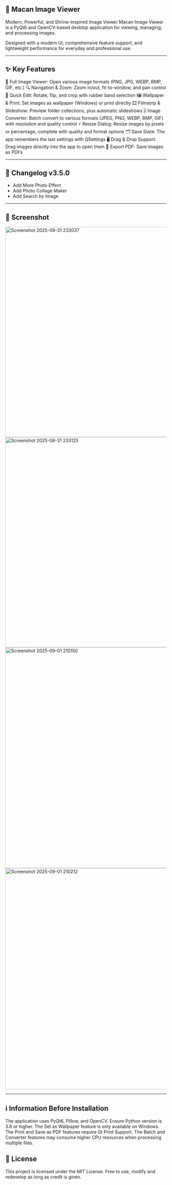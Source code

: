 ## 🐅 Macan Image Viewer
Modern, Powerful, and Shrine-Inspired Image Viewer
Macan Image Viewer is a PyQt6 and OpenCV-based desktop application for viewing, managing, and processing images.

Designed with a modern UI, comprehensive feature support, and lightweight performance for everyday and professional use.

---

## ✨ Key Features
📂 Full Image Viewer: Open various image formats (PNG, JPG, WEBP, BMP, GIF, etc.)
🔍 Navigation & Zoom: Zoom in/out, fit-to-window, and pan control
📐 Quick Edit: Rotate, flip, and crop with rubber band selection
🖼️ Wallpaper & Print: Set images as wallpaper (Windows) or print directly
🎞️ Filmstrip & Slideshow: Preview folder collections, plus automatic slideshows
🎚️ Image Converter: Batch convert to various formats (JPEG, PNG, WEBP, BMP, GIF) with resolution and quality control
⚡ Resize Dialog: Resize images by pixels or percentage, complete with quality and format options
🗂️ Save State: The app remembers the last settings with QSettings
🖥️ Drag & Drop Support: Drag images directly into the app to open them
📝 Export PDF: Save images as PDFs

---
## 📝 Changelog v3.5.0
- Add More Photo Effect
- Add Photo Collage Maker
- Add Search by Image

---
## 📸 Screenshot
<img width="1102" height="654" alt="Screenshot 2025-08-31 233037" src="https://github.com/user-attachments/assets/c35b4c17-d908-4a79-94b2-9398c5a0101a" />

<img width="1102" height="654" alt="Screenshot 2025-08-31 233125" src="https://github.com/user-attachments/assets/fff50170-db5a-4b1c-b6ab-6ba509bb2dba" />

<img width="1052" height="687" alt="Screenshot 2025-09-01 210150" src="https://github.com/user-attachments/assets/8aff4556-a930-42df-8fdc-e4f2076664c4" />

<img width="1055" height="688" alt="Screenshot 2025-09-01 210212" src="https://github.com/user-attachments/assets/410fbdc4-9b84-4db6-b37b-dab3066d0816" />


---

## ℹ️ Information Before Installation
The application uses PyQt6, Pillow, and OpenCV. Ensure Python version is 3.8 or higher.
The Set as Wallpaper feature is only available on Windows.
The Print and Save as PDF features require Qt Print Support.
The Batch and Converter features may consume higher CPU resources when processing multiple files.

## 📜 License
This project is licensed under the MIT License. Free to use, modify and redevelop as long as credit is given.
